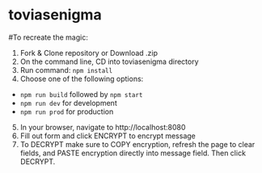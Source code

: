 # toviasenigma



#To recreate the magic:
1. Fork & Clone repository or Download .zip
2. On the command line, CD into toviasenigma directory
3. Run command: `npm install`
4. Choose one of the following options:
  - `npm run build` followed by `npm start`
  - `npm run dev` for development
  - `npm run prod` for production
5. In your browser, navigate to http://localhost:8080
6. Fill out form and click ENCRYPT to encrypt message
7. To DECRYPT make sure to COPY encryption, refresh the page to clear fields, and PASTE encryption directly into message field. Then click DECRYPT.
 
